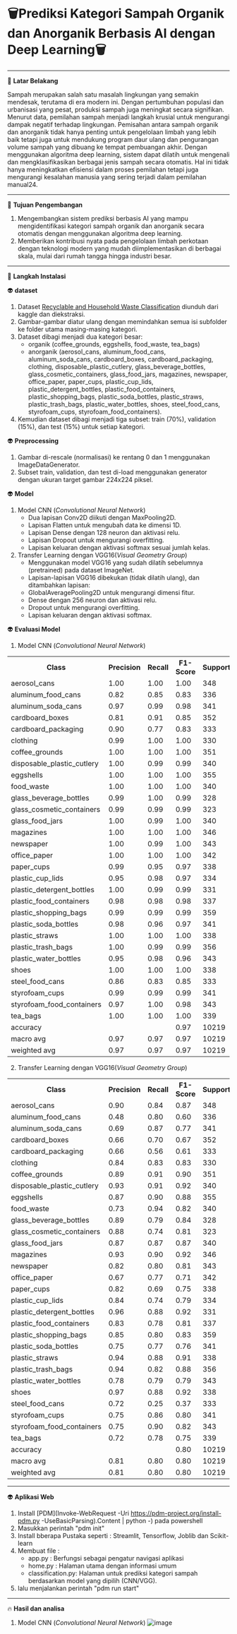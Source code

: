 # 🗑️**Prediksi Kategori Sampah Organik dan Anorganik Berbasis AI dengan Deep Learning**🗑️
---


🐳 **Latar Belakang** 

Sampah merupakan salah satu masalah lingkungan yang semakin mendesak, terutama di era modern ini. Dengan pertumbuhan populasi dan urbanisasi yang pesat, produksi sampah juga meningkat secara signifikan. Menurut data, pemilahan sampah menjadi langkah krusial untuk mengurangi dampak negatif terhadap lingkungan. Pemisahan antara sampah organik dan anorganik tidak hanya penting untuk pengelolaan limbah yang lebih baik tetapi juga untuk mendukung program daur ulang dan pengurangan volume sampah yang dibuang ke tempat pembuangan akhir. Dengan menggunakan algoritma deep learning, sistem dapat dilatih untuk mengenali dan mengklasifikasikan berbagai jenis sampah secara otomatis. Hal ini tidak hanya meningkatkan efisiensi dalam proses pemilahan tetapi juga mengurangi kesalahan manusia yang sering terjadi dalam pemilahan manual24.

---

👾 **Tujuan Pengembangan** 
1. Mengembangkan sistem prediksi berbasis AI yang mampu mengidentifikasi kategori sampah organik dan anorganik secara otomatis dengan menggunakan algoritma deep learning.
2. Memberikan kontribusi nyata pada pengelolaan limbah perkotaan dengan teknologi modern yang mudah diimplementasikan di berbagai skala, mulai dari rumah tangga hingga industri besar.

---

🌱 **Langkah Instalasi**

👽 **dataset** 
1. Dataset [Recyclable and Household Waste Classification](https://www.kaggle.com/datasets/alistairking/recyclable-and-household-waste-classification) diunduh dari kaggle dan diekstraksi.
2. Gambar-gambar diatur ulang dengan memindahkan semua isi subfolder ke folder utama masing-masing kategori.
3. Dataset dibagi menjadi dua kategori besar:
   - organik (coffee_grounds, eggshells, food_waste, tea_bags)
   - anorganik (aerosol_cans, aluminum_food_cans, aluminum_soda_cans, cardboard_boxes, cardboard_packaging, clothing, disposable_plastic_cutlery, glass_beverage_bottles, glass_cosmetic_containers, glass_food_jars, magazines, newspaper, office_paper, paper_cups, plastic_cup_lids, plastic_detergent_bottles, plastic_food_containers, plastic_shopping_bags, plastic_soda_bottles, plastic_straws, plastic_trash_bags, plastic_water_bottles, shoes, steel_food_cans, styrofoam_cups, styrofoam_food_containers).
4. Kemudian dataset dibagi menjadi tiga subset: train (70%), validation (15%), dan test (15%) untuk setiap kategori.

👽 **Preprocessing**
1. Gambar di-rescale (normalisasi) ke rentang 0 dan 1 menggunakan ImageDataGenerator.
2. Subset train, validation, dan test di-load menggunakan generator dengan ukuran target gambar 224x224 piksel.

👽 **Model**
1. Model CNN (_Convolutional Neural Network_)
   - Dua lapisan Conv2D diikuti dengan MaxPooling2D.
   - Lapisan Flatten untuk mengubah data ke dimensi 1D.
   - Lapisan Dense dengan 128 neuron dan aktivasi relu.
   - Lapisan Dropout untuk mengurangi overfitting.
   - Lapisan keluaran dengan aktivasi softmax sesuai jumlah kelas.
2. Transfer Learning dengan VGG16(_Visual Geometry Group_)
   - Menggunakan model VGG16 yang sudah dilatih sebelumnya (pretrained) pada dataset ImageNet.
   - Lapisan-lapisan VGG16 dibekukan (tidak dilatih ulang), dan ditambahkan lapisan:
   - GlobalAveragePooling2D untuk mengurangi dimensi fitur.
   - Dense dengan 256 neuron dan aktivasi relu.
   - Dropout untuk mengurangi overfitting.
   - Lapisan keluaran dengan aktivasi softmax.
  
👽 **Evaluasi Model**
1. Model CNN (_Convolutional Neural Network_)
<!DOCTYPE html>
<html>
<body>
    <table>
        <tr>
            <th>Class</th>
            <th>Precision</th>
            <th>Recall</th>
            <th>F1-Score</th>
            <th>Support</th>
        </tr>
        <tr>
            <td>aerosol_cans</td>
            <td>1.00</td>
            <td>1.00</td>
            <td>1.00</td>
            <td>348</td>
        </tr>
        <tr>
            <td>aluminum_food_cans</td>
            <td>0.82</td>
            <td>0.85</td>
            <td>0.83</td>
            <td>336</td>
        </tr>
        <tr>
            <td>aluminum_soda_cans</td>
            <td>0.97</td>
            <td>0.99</td>
            <td>0.98</td>
            <td>341</td>
        </tr>
        <tr>
            <td>cardboard_boxes</td>
            <td>0.81</td>
            <td>0.91</td>
            <td>0.85</td>
            <td>352</td>
        </tr>
        <tr>
            <td>cardboard_packaging</td>
            <td>0.90</td>
            <td>0.77</td>
            <td>0.83</td>
            <td>333</td>
        </tr>
        <tr>
            <td>clothing</td>
            <td>0.99</td>
            <td>1.00</td>
            <td>1.00</td>
            <td>330</td>
        </tr>
        <tr>
            <td>coffee_grounds</td>
            <td>1.00</td>
            <td>1.00</td>
            <td>1.00</td>
            <td>351</td>
        </tr>
        <tr>
            <td>disposable_plastic_cutlery</td>
            <td>1.00</td>
            <td>0.99</td>
            <td>0.99</td>
            <td>340</td>
        </tr>
        <tr>
            <td>eggshells</td>
            <td>1.00</td>
            <td>1.00</td>
            <td>1.00</td>
            <td>355</td>
        </tr>
        <tr>
            <td>food_waste</td>
            <td>1.00</td>
            <td>1.00</td>
            <td>1.00</td>
            <td>340</td>
        </tr>
        <tr>
            <td>glass_beverage_bottles</td>
            <td>0.99</td>
            <td>1.00</td>
            <td>0.99</td>
            <td>328</td>
        </tr>
        <tr>
            <td>glass_cosmetic_containers</td>
            <td>0.99</td>
            <td>0.99</td>
            <td>0.99</td>
            <td>323</td>
        </tr>
        <tr>
            <td>glass_food_jars</td>
            <td>1.00</td>
            <td>0.99</td>
            <td>1.00</td>
            <td>340</td>
        </tr>
        <tr>
            <td>magazines</td>
            <td>1.00</td>
            <td>1.00</td>
            <td>1.00</td>
            <td>346</td>
        </tr>
        <tr>
            <td>newspaper</td>
            <td>1.00</td>
            <td>0.99</td>
            <td>1.00</td>
            <td>343</td>
        </tr>
        <tr>
            <td>office_paper</td>
            <td>1.00</td>
            <td>1.00</td>
            <td>1.00</td>
            <td>342</td>
        </tr>
        <tr>
            <td>paper_cups</td>
            <td>0.99</td>
            <td>0.95</td>
            <td>0.97</td>
            <td>338</td>
        </tr>
        <tr>
            <td>plastic_cup_lids</td>
            <td>0.95</td>
            <td>0.98</td>
            <td>0.97</td>
            <td>334</td>
        </tr>
        <tr>
            <td>plastic_detergent_bottles</td>
            <td>1.00</td>
            <td>0.99</td>
            <td>0.99</td>
            <td>331</td>
        </tr>
        <tr>
            <td>plastic_food_containers</td>
            <td>0.98</td>
            <td>0.98</td>
            <td>0.98</td>
            <td>337</td>
        </tr>
        <tr>
            <td>plastic_shopping_bags</td>
            <td>0.99</td>
            <td>0.99</td>
            <td>0.99</td>
            <td>359</td>
        </tr>
        <tr>
            <td>plastic_soda_bottles</td>
            <td>0.98</td>
            <td>0.96</td>
            <td>0.97</td>
            <td>341</td>
        </tr>
        <tr>
            <td>plastic_straws</td>
            <td>1.00</td>
            <td>1.00</td>
            <td>1.00</td>
            <td>338</td>
        </tr>
        <tr>
            <td>plastic_trash_bags</td>
            <td>1.00</td>
            <td>0.99</td>
            <td>0.99</td>
            <td>356</td>
        </tr>
        <tr>
            <td>plastic_water_bottles</td>
            <td>0.95</td>
            <td>0.98</td>
            <td>0.96</td>
            <td>343</td>
        </tr>
        <tr>
            <td>shoes</td>
            <td>1.00</td>
            <td>1.00</td>
            <td>1.00</td>
            <td>338</td>
        </tr>
        <tr>
            <td>steel_food_cans</td>
            <td>0.86</td>
            <td>0.83</td>
            <td>0.85</td>
            <td>333</td>
        </tr>
        <tr>
            <td>styrofoam_cups</td>
            <td>0.99</td>
            <td>0.99</td>
            <td>0.99</td>
            <td>341</td>
        </tr>
        <tr>
            <td>styrofoam_food_containers</td>
            <td>0.97</td>
            <td>1.00</td>
            <td>0.98</td>
            <td>343</td>
        </tr>
        <tr>
            <td>tea_bags</td>
            <td>1.00</td>
            <td>1.00</td>
            <td>1.00</td>
            <td>339</td>
        </tr>
       <tr>
            <td>accuracy</td>
            <td> </td>
            <td> </td>
            <td>0.97</td>
            <td>10219</td>
        </tr>
       <tr>
            <td>macro avg</td>
            <td>0.97</td>
            <td>0.97</td>
            <td>0.97</td>
            <td>10219</td>
        </tr>
       <tr>
            <td>weighted avg</td>
            <td>0.97</td>
            <td>0.97</td>
            <td>0.97</td>
            <td>10219</td>
        </tr>
    </table>
 </body>
</html>  

2. Transfer Learning dengan VGG16(_Visual Geometry Group_)
   <!DOCTYPE html>
<html>
<body>
    <table>
        <tr>
            <th>Class</th>
            <th>Precision</th>
            <th>Recall</th>
            <th>F1-Score</th>
            <th>Support</th>
        </tr>
        <tr>
            <td>aerosol_cans</td>
            <td>0.90</td>
            <td>0.84</td>
            <td>0.87</td>
            <td>348</td>
        </tr>
        <tr>
            <td>aluminum_food_cans</td>
            <td>0.48</td>
            <td>0.80</td>
            <td>0.60</td>
            <td>336</td>
        </tr>
        <tr>
            <td>aluminum_soda_cans</td>
            <td>0.69</td>
            <td>0.87</td>
            <td>0.77</td>
            <td>341</td>
        </tr>
        <tr>
            <td>cardboard_boxes</td>
            <td>0.66</td>
            <td>0.70</td>
            <td>0.67</td>
            <td>352</td>
        </tr>
        <tr>
            <td>cardboard_packaging</td>
            <td>0.66</td>
            <td>0.56</td>
            <td>0.61</td>
            <td>333</td>
        </tr>
        <tr>
            <td>clothing</td>
            <td>0.84</td>
            <td>0.83</td>
            <td>0.83</td>
            <td>330</td>
        </tr>
        <tr>
            <td>coffee_grounds</td>
            <td>0.89</td>
            <td>0.91</td>
            <td>0.90</td>
            <td>351</td>
        </tr>
        <tr>
            <td>disposable_plastic_cutlery</td>
            <td>0.93</td>
            <td>0.91</td>
            <td>0.92</td>
            <td>340</td>
        </tr>
        <tr>
            <td>eggshells</td>
            <td>0.87</td>
            <td>0.90</td>
            <td>0.88</td>
            <td>355</td>
        </tr>
        <tr>
            <td>food_waste</td>
            <td>0.73</td>
            <td>0.94</td>
            <td>0.82</td>
            <td>340</td>
        </tr>
        <tr>
            <td>glass_beverage_bottles</td>
            <td>0.89</td>
            <td>0.79</td>
            <td>0.84</td>
            <td>328</td>
        </tr>
        <tr>
            <td>glass_cosmetic_containers</td>
            <td>0.88</td>
            <td>0.74</td>
            <td>0.81</td>
            <td>323</td>
        </tr>
        <tr>
            <td>glass_food_jars</td>
            <td>0.87</td>
            <td>0.87</td>
            <td>0.87</td>
            <td>340</td>
        </tr>
        <tr>
            <td>magazines</td>
            <td>0.93</td>
            <td>0.90</td>
            <td>0.92</td>
            <td>346</td>
        </tr>
        <tr>
            <td>newspaper</td>
            <td>0.82</td>
            <td>0.80</td>
            <td>0.81</td>
            <td>343</td>
        </tr>
        <tr>
            <td>office_paper</td>
            <td>0.67</td>
            <td>0.77</td>
            <td>0.71</td>
            <td>342</td>
        </tr>
        <tr>
            <td>paper_cups</td>
            <td>0.82</td>
            <td>0.69</td>
            <td>0.75</td>
            <td>338</td>
        </tr>
        <tr>
            <td>plastic_cup_lids</td>
            <td>0.84</td>
            <td>0.74</td>
            <td>0.79</td>
            <td>334</td>
        </tr>
        <tr>
            <td>plastic_detergent_bottles</td>
            <td>0.96</td>
            <td>0.88</td>
            <td>0.92</td>
            <td>331</td>
        </tr>
        <tr>
            <td>plastic_food_containers</td>
            <td>0.83</td>
            <td>0.78</td>
            <td>0.81</td>
            <td>337</td>
        </tr>
        <tr>
            <td>plastic_shopping_bags</td>
            <td>0.85</td>
            <td>0.80</td>
            <td>0.83</td>
            <td>359</td>
        </tr>
        <tr>
            <td>plastic_soda_bottles</td>
            <td>0.75</td>
            <td>0.77</td>
            <td>0.76</td>
            <td>341</td>
        </tr>
        <tr>
            <td>plastic_straws</td>
            <td>0.94</td>
            <td>0.88</td>
            <td>0.91</td>
            <td>338</td>
        </tr>
        <tr>
            <td>plastic_trash_bags</td>
            <td>0.94</td>
            <td>0.82</td>
            <td>0.88</td>
            <td>356</td>
        </tr>
        <tr>
            <td>plastic_water_bottles</td>
            <td>0.78</td>
            <td>0.79</td>
            <td>0.79</td>
            <td>343</td>
        </tr>
        <tr>
            <td>shoes</td>
            <td>0.97</td>
            <td>0.88</td>
            <td>0.92</td>
            <td>338</td>
        </tr>
        <tr>
            <td>steel_food_cans</td>
            <td>0.72</td>
            <td>0.25</td>
            <td>0.37</td>
            <td>333</td>
        </tr>
        <tr>
            <td>styrofoam_cups</td>
            <td>0.75</td>
            <td>0.86</td>
            <td>0.80</td>
            <td>341</td>
        </tr>
        <tr>
            <td>styrofoam_food_containers</td>
            <td>0.75</td>
            <td>0.90</td>
            <td>0.82</td>
            <td>343</td>
        </tr>
        <tr>
            <td>tea_bags</td>
            <td>0.72</td>
            <td>0.78</td>
            <td>0.75</td>
            <td>339</td>
        </tr>
        <tr>
            <td>accuracy</td>
            <td> </td>
            <td> </td>
            <td>0.80</td>
            <td>10219</td>
        </tr>
       <tr>
            <td>macro avg</td>
            <td>0.81</td>
            <td>0.80</td>
            <td>0.80</td>
            <td>10219</td>
        </tr>
       <tr>
            <td>weighted avg</td>
            <td>0.81</td>
            <td>0.80</td>
            <td>0.80</td>
            <td>10219</td>
        </tr>
    </table>
</body>
</html>

---

👽 **Aplikasi Web**
1. Install [PDM](Invoke-WebRequest -Uri https://pdm-project.org/install-pdm.py -UseBasicParsing).Content | python -) pada powershell
2. Masukkan perintah "pdm init"
3. Install bberapa Pustaka seperti : Streamlit, Tensorflow, Joblib dan Scikit-learn
4. Membuat file :
   - app.py : Berfungsi sebagai pengatur navigasi aplikasi 
   - home.py : Halaman utama dengan informasi umum
   - classification.py: Halaman untuk prediksi kategori sampah berdasarkan model yang dipilih (CNN/VGG).
5. lalu menjalankan perintah "pdm run start"

---

🔥 **Hasil dan analisa**
1. Model CNN (_Convolutional Neural Network_)
![image](https://github.com/user-attachments/assets/3faeaf7c-867e-43c0-8edc-e21db6738f2c)





